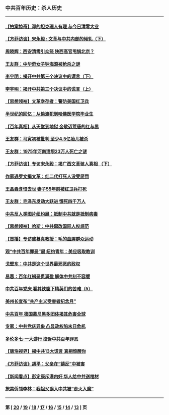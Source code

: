 ### 中共百年历史：杀人历史
---
#### [【拍案惊奇】邓的坦克碾人有理 与今日清零大业](../../pages/nf1176106/n13729574.md?06050430) 
#### [【方菲访谈】宋永毅 : 文革与中共内部的倾轧（下）](../../pages/nf1176106/n13486836.md?06050430) 
#### [周晓辉：西安清零引众怒 陕西高官甩锅北京？](../../pages/nf1176106/n13484627.md?06050430) 
#### [王友群：中华奇女子钟海源被枪杀之谜](../../pages/nf1176106/n13430555.md?06050430) 
#### [李宇明：揭开中共第三个决议中的谎言（下）](../../pages/nf1176106/n13389389.md?06050430) 
#### [李宇明：揭开中共第三个决议中的谎言（上）](../../pages/nf1176106/n13388697.md?06050430) 
#### [【思想领袖】文革幸存者：警防美国红卫兵](../../pages/nf1176106/n13339289.md?06050430) 
#### [半世纪的回忆：从偷渡犯到哈佛医学院毕业生](../../pages/nf1176106/n13345328.md?06050430) 
#### [【百年真相】从天堂到地狱 金敬迈荒唐的红与黑](../../pages/nf1176106/n13336995.md?06050430) 
#### [王友群：马寅初被批判 至少4.5亿胎儿被杀](../../pages/nf1176106/n13260313.md?06050430) 
#### [王友群：1975年河南溃坝23万人死亡之谜](../../pages/nf1176106/n13231576.md?06050430) 
#### [【方菲访谈】专访宋永毅：揭广西文革骇人真相 （下）](../../pages/nf1176106/n13209074.md?06050430) 
#### [作家遇罗文揭文革：红二代打死人没受惩罚](../../pages/nf1176106/n13205254.md?06050430) 
#### [王晶垚含恨去世 妻子55年前被红卫兵打死](../../pages/nf1176106/n13203590.md?06050430) 
#### [王友群：毛泽东发动大跃进 饿死四千万人](../../pages/nf1176106/n13177158.md?06050430) 
#### [中共反人类图片纽约展：抵制中共就是抵制病毒](../../pages/nf1176106/n13115371.md?06050430) 
#### [【思想领袖】哈斯：中共窜改国际人权规范](../../pages/nf1176106/n13053647.md?06050430) 
#### [【首播】专访盛慕真教授：毛的血腥群众运动](../../pages/nf1176106/n13091782.md?06050430) 
#### [观“中共百年罪恶”展 纽约青年：美应吸取教训](../../pages/nf1176106/n13085246.md?06050430) 
#### [戈壁东：中共是这个世界最邪恶的政权](../../pages/nf1176106/n13085641.md?06050430) 
#### [易蓉：百年红祸恶贯满盈 解体中共刻不容缓](../../pages/nf1176106/n13084455.md?06050430) 
#### [中共百年党庆 看其铁窗下精英们的苦难（5）](../../pages/nf1176106/n13076766.md?06050430) 
#### [美州长宣布“共产主义受害者纪念月”](../../pages/nf1176106/n13074024.md?06050430) 
#### [中共百年 德国慕尼黑多团体揭其危害全球](../../pages/nf1176106/n13068873.md?06050430) 
#### [专家：中共党庆异象 凸显政权陷末日危机](../../pages/nf1176106/n13067084.md?06050430) 
#### [多伦多七·一大游行 控诉中共百年罪恶](../../pages/nf1176106/n13062043.md?06050430) 
#### [【唐浩视界】揭中共13大谎言 真相惊醒你](../../pages/nf1176106/n13065208.md?06050430) 
#### [《方菲访谈》胡平：父亲在“镇反”中被害](../../pages/nf1176106/n13064114.md?06050430) 
#### [【新闻看点】彭定康斥港内奸 华人给中共送棺材](../../pages/nf1176106/n13064230.md?06050430) 
#### [旅美侨领李林：我祖父误入中共被“走火入魔”](../../pages/nf1176106/n13062777.md?06050430) 

---
#### 第 [ [20](./20.md?06050430) / [19](./19.md?06050430) / [18](./18.md?06050430) / [17](./17.md?06050430) / [16](./16.md?06050430) / [15](./15.md?06050430) / [14](./14.md?06050430) / [13](./13.md?06050430) ] 页
